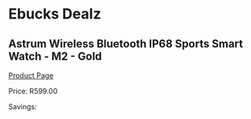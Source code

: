 
# Ebucks Dealz
## Astrum Wireless Bluetooth IP68 Sports Smart Watch - M2 - Gold
[Product Page](https://www.ebucks.com/web/shop/productSelected.do?prodId=1207103708&catId=1207278446)

Price: R599.00

Savings: 


	